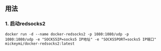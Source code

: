 ## 用法

### 1. 启动redsocks2

    docker run -d --name docker-redsocks2 -p 1080:1080/udp -p 1080:1080/udp -e "SOCKS5IP=socks5 IP地址" -e "SOCKS5PORT=socks5 IP端口" mickeymi/docker-redsocks2:latest